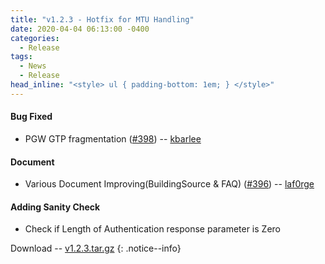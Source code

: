 ```yaml
---
title: "v1.2.3 - Hotfix for MTU Handling"
date: 2020-04-04 06:13:00 -0400
categories:
  - Release
tags:
  - News
  - Release
head_inline: "<style> ul { padding-bottom: 1em; } </style>"
---
```


#### Bug Fixed
- PGW GTP fragmentation ([#398](https://github.com/open5gs/open5gs/issues/398)) -- [kbarlee](https://github.com/kbarlee)

#### Document
- Various Document Improving(BuildingSource & FAQ) ([#396](https://github.com/open5gs/open5gs/pull/396)) -- [laf0rge](https://github.com/laf0rge)

#### Adding Sanity Check
- Check if Length of Authentication response parameter is Zero


Download -- [v1.2.3.tar.gz](https://github.com/open5gs/open5gs/archive/v1.2.3.tar.gz)
{: .notice--info}
